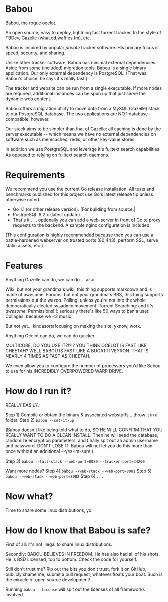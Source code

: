 Babou
==

Babou, the rogue ocelot.

An open source, easy to deploy, lightning fast torrent tracker.
In the style of TBDev, Gazelle (what.cd,waffles.fm), etc.

Babou is inspired by popular _private_ tracker software. 
His primary focus is speed, security, and sharing.

Unlike other tracker software, Babou has minimal external dependencies.
Aside from some (included) migration tools: Babou is a single binary application.
Our only external dependency is PostgreSQL. (That was Babou's choice: he says it's
really fast.)

The tracker and website can be run from a single executable.
If more nodes are required, additional instances can be spun up that just
serve the dynamic web content.

Babou offers a migration utility to move data from a MySQL (Gazelle) stack
to our PostgreSQL database. The two applications are NOT database-compatible,
however.

Our stack aims to be simpler than that of Gazelle: all caching is done
by the server executable -- which means we have no external dependencies on 
software such as memcached, redis, or other key-value stores.

In addition we use PostgreSQL and leverage it's fulltext search capabilities.
As opposed to relying on fulltext search daemons.


Requirements
==
We recommend you use the current Go release installation.
All tests and benchmarks published for this project use Go's latest
release tip unless otherwise noted.

- Go 1.1 (or other release version). [For buliding from source.]
- PostgreSQL 9.2.x (latest update).
- That's it . . . optionally you can add a web-server in front of Go 
to proxy requests to the backend. A sample nginx configuration is included.

(This configuration is highly recommended because then you can use a battle-hardened
webserver on trusted ports (80,443), perform SSL, serve static assets, etc.) 

Features
==
Anything Gazelle can do, we can do ... also.

Wiki: but not your grandma's wiki, this thing supports markdown and is made of awesome.
Forums: but not your grandma's BBS, this thing supports permissions out the wazoo.
Polling: unless you're not into the whole democratically elected sysadmin movement.
Torrent Searching: and it's _awesome._
Permissions!!!: seriously there's like 50 ways to ban a user.
Collages: because we &lt;3 music.

But not yet... kindasortafocusing on making the site, yknow, work.

Anything Ocelot can do, we can do quicker.

MULTICORE, DO YOU USE IT?!?!?
YOU THINK OCELOT IS FAST LIKE CHEETAH?
WELL BABOU IS FAST LIKE A BUGATTI VEYRON. THAT IS NEARLY 4 TIMES AS FAST AS CHEETAH.

We even allow you to configure the number of processors you'd like Babou to use for
his INCREDIBLY OVERPOWERED WARP DRIVE.

How do I run it?
===

REALLY EASILY.

Step 1) Compile or obtain the binary & associated webstuffs... throw it in a folder.
Step 2) `babou --set-it-up`

(Babou doesn't like being told what to do, SO HE WILL CONFIRM THAT YOU REALLY
WANT TO DO A CLEAN INSTALL. Then he will seed the database, randomize encryption 
parameters, and finally spit out an admin username and password. DON'T LOSE IT.
Babou will not let you do this more than once without an additional --yes-im-sure.)

Step 3) `babou --full-stack --web-port=8080 --tracker-port=34200`

Want more nodes?
Step 4) `babou --web-stack --web-port=8081`
Step 5) `babou --web-stack --web-port=8082`
Step 6) . . .

Now what?
===

Time to share some linux distributions, yo.

How do I know that Babou is safe?
===

First of all: it's not illegal to share linux distributions.

Secondly: BABOU BELIEVES IN FREEDOM. He has also had all of his shots.
He is BSD Licensed, top to bottom. Check the code for yourself.

Still don't trust me? Rip out the bits you don't trust, fork it on GitHub,
publicly shame me, submit a pull request, whatever floats your boat. Such is
the miracle of open source development!

Running `babou --license` will spit out the licenses of all frameworks involved.
